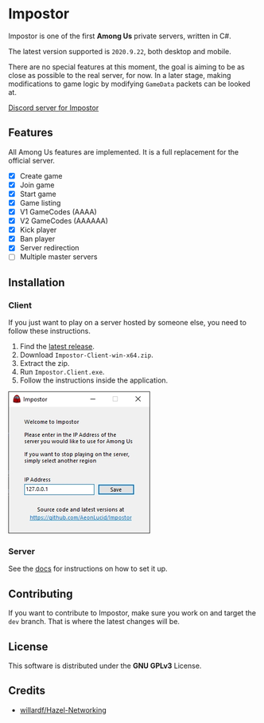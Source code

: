 # Impostor

Impostor is one of the first **Among Us** private servers, written in C#.

The latest version supported is `2020.9.22`, both desktop and mobile.

There are no special features at this moment, the goal is aiming to be as close as possible to the real server, for now. In a later stage, making modifications to game logic by modifying `GameData` packets can be looked at.

[Discord server for Impostor](https://discord.gg/Mk3w6Tb)

## Features

All Among Us features are implemented. It is a full replacement for the official server.

- [x] Create game
- [x] Join game
- [x] Start game
- [x] Game listing
- [x] V1 GameCodes (AAAA)
- [x] V2 GameCodes (AAAAAA)
- [x] Kick player
- [x] Ban player
- [x] Server redirection
- [ ] Multiple master servers

## Installation

### Client

If you just want to play on a server hosted by someone else, you need to follow these instructions.

1. Find the [latest release](https://github.com/AeonLucid/Impostor/releases/latest).
2. Download `Impostor-Client-win-x64.zip`.
3. Extract the zip.
4. Run `Impostor.Client.exe`.
5. Follow the instructions inside the application.

![Client](docs/images/client.jpg)

### Server

See the [docs](docs/Running-the-server.md) for instructions on how to set it up.

## Contributing

If you want to contribute to Impostor, make sure you work on and target the `dev` branch. That is where the latest changes will be. 

## License

This software is distributed under the **GNU GPLv3** License.

## Credits

- [willardf/Hazel-Networking](https://github.com/willardf/Hazel-Networking)

